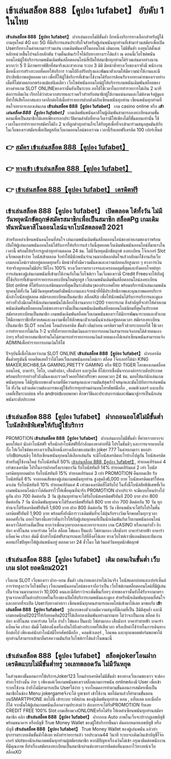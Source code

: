 # เข้าเล่นสล็อต 888【คูปอง 1ufabet】  อับดับ 1 ในไทย

**เข้าเล่นสล็อต 888【คูปอง 1ufabet】** ฝากเล่นแบบไม่มีขั้นต่ำ  อีกหนึ่งบริการทางเลือกสำหรับผู้ใช้งานยุคใหม่ 4G และ 5G ที่มีบริการแสนประทับใจสำหรับผู้เล่นพนันทุกท่านที่เข้ามาร่วมสมัครเพื่อเปิด Userกับทางในค่ายเกมเราร่วมเล่น เกมเดิมพันคาสิโนออนไลน์ เติมถอน ไม่มีขั้นต่ำ ลงทุนได้ตั้งแต่ หลักหน่วยขึ้นไปจนถึงหลักพัน ร่วมตื่นเต้นเร้าใจได้กับทางทางเราได้แล้ว ณ ตอนนี้เว็บไซต์พนันออนไลน์ผู้ให้บริการเกมพนันเดิมพันสล็อตออนไลน์ที่เปิดให้สมาชิกทุกท่านได้ร่วมเล่นมาอย่างนานมากกว่า 5 ปี มีภาพกราฟฟิกที่สมจริงและสวยงาม ระบบ 3 มิติ
มิหนำซ้ำทางเว็บของเรายังมี พนักงานมือหนึ่งการสร้างระบบที่คอยให้บริการ  รวมไปถึงปรับปรุงและพัฒนาตัวเกมให้มีความน่าใช้งานและมีประสิทธิภาพอยู่ตลอดเวลา เพื่อที่ให้ผู้ใช้บริการที่เข้ามาใช้งานได้รับการต้อนรับจากทางค่ายของเราอย่างเต็มที่ไม่ขาดตกบกพร่องแม้แต่นิดเดียว เว็บไซต์พนันออนไลน์ผู้ให้บริการเกมพนันเดิมพันสล็อตของทางค่ายเกม SLOT ONLINEของเรานั้นยังเป็นระบบ ออโต้ใช้เวลาในการทำรายการไม่เกิน 2 นาที ต่อการเติมเงิน เรียกได้ว่าสะดวกสบายและรวดเร็วสำหรับสมาชิกผู้ใช้งานแน่นอนและไม่ต้องแจ้งผู้ดูแลที่ทำให้เสียโอกาสและเวลาอีกต่อไปเมื่อทำรายการฝากตังค์กับเซียนพนันทุกท่าน
เซียนพนันทุกท่านที่สนใจอยากจะลองเล่นเกม **เข้าเล่นสล็อต 888【คูปอง 1ufabet】** เกม casino online หรือ ***เข้าเล่นสล็อต 888【คูปอง 1ufabet】*** เกมเดิมพันพนันคาสิโนผู้เดิมพันสามารถลงทะเบียนตามขั้นตอนเพื่อเป็นสมาชิกได้เลยเพียงกรอกประวัติตามลำดับที่ทางเว็บเรามีให้เพียงไม่กี่ขั้นตอนเท่านั้น ใช้เวลาในการทำรายการสมัครไม่ถึง 2 นาทีลูกค้าทุกท่านก็จะได้รับยูสเพื่อที่จะเข้ามาร่วมสนุกสุดมันส์กับในเว็บของเราสมัครเพื่อเปิดยูสกับเว็บเกมออนไลน์ของเราณ เวลานี้รับเลยฟรีเครดิต 100 เปอร์เซ็นต์ 

## 👉 [สมัคร เข้าเล่นสล็อต 888【คูปอง 1ufabet】](https://archa888.com/)
## 👉 [ทางเข้า เข้าเล่นสล็อต 888【คูปอง 1ufabet】](https://archa888.com/)
## 👉 [เข้าเล่นสล็อต 888【คูปอง 1ufabet】 เครดิตฟรี](https://archa888.com/)

## เข้าเล่นสล็อต 888【คูปอง 1ufabet】 เปิดตลอด ได้ทั้งวัน ไม่มีวันหยุดนักขัตฤกษ์สมัครสมาชิกเพื่อเป็นสมาชิก สล็อตPg เกมเดิมพันพนันคาสิโนออนไลน์แจกโบนัสตลอดปี 2021

สำหรับเหล่าเซียนพนันคนไหนที่สนใจ เล่นเกมพนันเดิมพันสล็อตออนไลน์ของค่ายเกมของเราพร้อมเปิดให้ผู้เล่นเกมพนันออนไลน์ได้รับการให้บริการแล้ววันนี้สุดยอดเว็บเดิมพันพนันออนไลน์ที่มาแรงในเวลานี้ พร้อมให้บริการลูกค้าทุกท่านตลอด 24 ชม. ไม่มีวันหยุดนักขัตฤกษ์ ลงทะเบียน โจ๊กเกอร์ Slot แจ็กพอตเข้าง่าย โบนัสเข้าตลอด จึงทำให้มีนักพนันจำนวนมากติดอกติดใจแล้วกลับมาใช้งานกับเว็บเกมออนไลน์เราต่ออยู่ตลอดทุกครั้ง มิหนำซ้ำยังมีความมั่นคงและความปลอดภัยสูงมาก ๆ ทางการเงินจ่ายจริงทุกยอดไม่มีประวัติโกง 100% ทางเว็บเราครบวงจรและครอบคลุมที่สุดและยังตอบโจทย์ทุกการเล่นของผู้เล่นเกมพนันที่เข้ามาใช้งานกับในเว็บไซต์เรา
ในเว็บของเรามี Credit Freeแจกให้กับผู้ที่ใช้บริการที่เข้ามาทำรายการลงทะเบียนใหม่ทุกยูส เว็บเกมพนันเดิมพันสล็อตออนไลน์ลงทะเบียน Slot online ที่ได้รับกระแสนิยมมากที่สุดเป็นระดับต้นๆของประเทศไทย พร้อมบริการนักเล่นเกมพนันทุกคนได้ทั้งวัน ไม่มีวันหยุดพร้อมยังมีพนักงานและเจ้าหน้าที่ที่มีประสิทธิภาพและคุณภาพคอยบริการนักล่าโบนัสอยู่ตลอด สมัครลงทะเบียนเป็นสมาชิก สล็อตXo เพื่อให้นักพนันได้รับการบริการและดูแลอย่างทั่วถึงมีเกมให้นักเล่นเกมพนันได้เลือกใช้งานมากกว่า200 รายการเกม
สิ่งสำคัญที่จะทำให้ค่ายเกมพนันเดิมพันสล็อตออนไลน์ของทางเรานั้นเป็นเกมพนันเดิมพันสล็อตออนไลน์นิยมที่สุดในประเทศ สมัครลงทะเบียนเป็นสมาชิก  เกมพนันเดิมพันสล็อตเว็บเกมพนันของเราได้มีการพัฒนาระบบและตัวเกมให้มีภาพกราฟิกที่สวยสดและงดงามเพื่อให้ลักษณะตัวเกมนั้นน่าเล่นอยู่ตลอดเวลา สมัครลงทะเบียนเป็นสมาชิก SLOT ออนไลน์ โอนฝากเครดิต ขั้นต่ำ เติม/ถอน เครดิตรวดเร็วด้วยระบบออโต้ ใช้เวลาการทำรายการไม่เกิน 1-2 นาทีทั้งรายการเติมเงินและรายการถอนเงินสามารถแจ้งถอนได้ด้วยตนเองง่ายๆ หรือถ้าหากสมาชิกท่านใดไม่สามารถทำรายการถอนเงินด้วยตนเองได้เหล่าเซียนพนันสามารถแจ้ง ADMINเพื่อทำรายการถอนเงินให้ได้

ปัจจุบันนี้เชื่อได้เลยว่าเกม SLOT ONLINE  **เข้าเล่นสล็อต 888【คูปอง 1ufabet】** ฝากเครดิต ขั้นต่ำทรูมันนี่ ยอดฮิตเลยก็ว่าได้โดยเว็บเกมพนันออนไลน์เรา สล็อต โจ๊กเกอร์ได้นำ  KING MAKER,RICH88,SA GAMING,PRETTY GAMING หรือ RED TIGER โลกของเกมสล็อตออนไลน์, บาคาร่า, ไฮโล, เกมยิงปลา, เสือมังกร และรูเล็ต ที่ได้การเชื่อมั่นจากองค์กรระบดับประเทศ พร้อมบริการอย่างทั่วถึงมั่นคงและรวดเร็วคอยให้คำปรึกษา ตลอดเวลา 24 ชม. มอบให้แก่นักเล่นเกมพนันทุกคน ได้มีรูปแบบของตัวเกมที่มีความสนุกและความมันส์สุดเร้าใจสนุกและมันไปกับการเล่นพนัน ได้ ทั้งวัน แล้วแต่ความต้องการของผู้ใช้บริการทุกท่านผ่านบนโทรศัพท์มือถือ , คอมพิวเตอร์ และแท็บเลตที่เป็นระบบios หรือ androidแบบพกพา ศึกษาวิธีและประสบการณ์และพัฒนาสู่การเป็นนักเล่นพนันระดับประเทศ

## เข้าเล่นสล็อต 888【คูปอง 1ufabet】 ฝากถอนออโต้ไม่มีขั้นต่ำ โบนัสสิทธิพิเศษให้กับผู้ใช้บริการ

 PROMOTION  **เข้าเล่นสล็อต 888【คูปอง 1ufabet】** ฝากเล่นแบบไม่มีขั้นต่ำ ที่ค่ายเราอยากจะมอบให้แก่  นักล่าโบนัสฟรี หรือนักล่าโบนัสฟรีที่กำลังมองหาค่ายที่มี โปรโมชั่นดีๆ และการแจกแบบไม่กั๊ก ให้เว็บไซต์ของทางเราเป็นอีกหนึ่งทางเลือกของสมาชิก joker 777 ในค่ายเกมเรา ขอกล่าวกับBonusดีๆ ให้กับเซียนพนันทุกคนได้เลือกเล่นกัน จะมีโบนัสเครดิตอะไรบ้างไปดูกัน
โบนัสเครดิตสำหรับผู้ใช้งานใหม่ รับโบนัสทันที 50% [เข้าเล่นสล็อต 888【คูปอง 1ufabet】](https://archa888.com/) ทำยอดเทิร์นแค่ 4 เท่าของเครดิต
โปรในการฝากครั้งแรกของวัน รับโบนัสทันที 14% ทำยอดเทิร์นแค่ 2 เท่า
โบนัสเครดิตทุกยอดฝาก รับโบนัสทันที 15% ทำยอดเทิร์นแค่ 3 เท่า
 PROMOTION คืนยอดเสีย รับโบนัสทันที 6% จากยอดเสียของผู้เล่นเกมพนันทุกท่าน สูงสุดถึง6,000 บาท
โบนัสเครดิตแชร์ให้คนมาเล่น รับโบนัสทันที 10% ทำยอดเทิร์นแค่ 4 เท่าของเครดิตที่ได้รับไป
ในทั้งนี้โบนัสสิทธิพิเศษที่เว็บเกมพนันออนไลน์เราได้คัดสรรไว้ให้เพื่อคุณที่น่ารัก  PROMOTION ฝากประจำ จะมีแบบไหนบ้างไปดูกัน
ฝาก 700 ติดต่อกัน 3 วัน ผู้เล่นทุกท่านจะได้รับโบนัสเครดิตฟรีทันที 200 บาท
ฝาก 800 ติดต่อกัน 7 วัน นักเดิมพันทุกคนจะได้รับเครดิตฟรีทันที 800 บาท
ฝาก 700 ติดต่อกัน 10 วัน ทุกท่านจะได้รับเครดิตฟรีทันที 1,600 บาท
ฝาก 800 ติดต่อกัน 15 วัน เซียนพนันจะได้รับโปรโมชั่นเครดิตฟรีทันที 1,900 บาท
พร้อมทั้งยังมีการวางเดิมพันที่จะได้ลุ้นรับรางวัลแจ็กพอตในทุกๆเวลา ตลอดทั้งวัน บอกไว้ตรงนี้เลยว่าคืนกำไรให้กับผู้เล่นทุกคนที่เป็นนักเดิมพันกับเว็บเกมพนันออนไลน์ของเราได้อย่างเต็มเปี่ยม หากว่าเพื่อนๆอยากลองและอยากจะแทง เกม CASINO หรือเกมกำถั่ว  ยิงปลา คาสิโนสด บาคาร่าสด ไฮโล สล็อต ไพ่แคง ปั่นแปะ ไพ่สามกอง เสือมังกร บาคาร่าสายฟ้า บาคาร่า แบ็คแจ๊ค เก้าเก ดัมมี่ นักล่าโบนัสฟรีสามารถแตะไปที่ลิ้งค์ได้เลย ทางเว็บไซต์เรามีแอดมินและทีมงานคอยแก้ไขปัญหาให้ผู้เล่นพนันอยู่ ตลอดเวลา 24 ชั่วโมง ไม่เว้นแต่วันหยุดนักขัตฤกษ์

## เข้าเล่นสล็อต 888【คูปอง 1ufabet】 เติม ถอนเงินขั้นต่ำ  เว็บเกม slot ยอดนิยม2021

เว็บเกม SLOT เว็บของเรา ฝาก-ถอน ขั้นต่ำ เล่นง่ายแตกง่ายได้เงินจริง โบนัสแตกบ่อยและเปอร์เซ็นต์การจ่ายสูงกว่าเว็บไซต์อื่นๆ เว็บเกมพนันออนไลน์ของเราถือว่าเป็น เว็บไซต์เกมสล็อตออนไลน์ที่มีผู้เล่นเป็นจำนวนมากมากกว่า 10,000 คนและมีอัตราว่าจะเพิ่มขึ้นเรื่อยๆ ค่ายของเรานั้นยังได้รับจากมาตราฐานจากคาสิโนต่างประเทศในเรื่องของเปิดให้บริการเกมพนันและดูแล สำหรับนักเดิมพันทุกคนที่สนใจและอยากที่จะเปิด Userกับทางค่ายเรา เซียนพนันทุกคนสามารถแอดไลน์เข้ามาได้เลย
	มาพบกับ **เข้าเล่นสล็อต 888【คูปอง 1ufabet】** รูปแบบของตัวเกมมีความสนุกที่มีเกมที่เป็น 3มิติสุดล้ำ และมีเกมยอดนิยมปี2021ให้กับยอดฮิต2021ได้เลือกลงเดิมพันอย่างมากมาย  ไม่ว่าจะเป็นเกม สล็อต ยิงปลา คาสิโนสด บาคาร่าสด ไฮโล กำถั่ว ไพ่แคง ปั่นแปะ ไพ่สามกอง เสือมังกร บาคาร่าสายฟ้า บาคาร่า แบ็คแจ๊ค เก้าเก ดัมมี่ ไม่ต้องนั่งเครื่องบินไปถึงต่างประเทศให้เสียเวลา หรือเสียค่าใช้จ่ายในการเดินทางอีกต่อไป เพียงแค่นักล่าโบนัสมีโทรศัพท์มือถือ , คอมพิวเตอร์ , ไอแพด และทุกแพลตฟอร์มพกพาได้ทุกท่านก็สามารถเข้ามาลิ้มรสความมันกับเว็บไซต์เราได้แล้วในขณะนี้

## เข้าเล่นสล็อต 888【คูปอง 1ufabet】 สล็อตjokerโอนฝากเครดิตแบบไม่มีขั้นต่ำทรู วอเลทตลอดวัน ไม่มีวันหยุด

ในส่วนของขั้นตอนการใช้บริการJoker123 โอนฝากเครดิตไม่มีขั้นต่ำ ของทางเว็บเกมของเรา จะต้องทำอะไรบ้างนั้น ง่าย ๆ เพียงแค่เว็บเกมพนันของเราสล็อตเกมการพนัน onlineต้องมี User เพื่อเข้าระบบใช้งาน ถ้ายังไม่มีสามารถเปิด Userได้ง่าย ๆ จากโหมดการทำตามขั้นตอนการสมัครเพื่อเป็นสมาชิกในช่อง Menu jokergameจึงจะได้ ยูสเซอร์ เข้าใช้งาน พอได้มาแล้วก็ทำตามขั้นตอนบนSMARTPHONE ต่อไปนี้
เข้าระบบ รหัสผ่าน  ของผู้เดิมพันทุกท่าน คอม , แท็บเลต และมือถือก็ได้
จากนั้นให้ผู้เล่นเกมพนันเลือกความประสงค์ว่า ต้องการจะได้รับPROMOTION รับเลย CREDIT FREE 100% Slot เกมเสี่ยงดวงONLONEหรือไม่รับ
ให้เหล่าเซียนพนันทุกท่านสมัครสมาชิก คลิก **เข้าเล่นสล็อต 888【คูปอง 1ufabet】** ฝากถอน Auto ภาพในเว็บจะปรากฏเลขบัญชีพร้อมธนาคาร หรือบัญชี True Money Wallet ของผู้ให้บริการขึ้นมา
คัดลอกหมายเลขบัญชี หรือบัญชี **เข้าเล่นสล็อต 888【คูปอง 1ufabet】** True Money Wallet ของผู้เล่นพนัน แล้วทำธุรกรรมระบบเติมขั้นต่ำได้เลย
หลังทำรายการแล้ว รอประมาณ44 วินาที ระบบจะเติมเงินเข้าบัญชีโจ๊กเกอร์ slotของนักเล่นเกมพนันทุกท่านผู้สมัครสมาชิก
หากมีปัญหาเรื่องเงินไม่เข้า กรุณาติดต่อพนักงานที่มีคุณภาพ ที่ทำเรื่องสมัครลงทะเบียนเป็นสมาชิกผ่านช่องทางการติดต่อที่แนบเอาไว้ทางหน้าเว็บสล็อตXO


